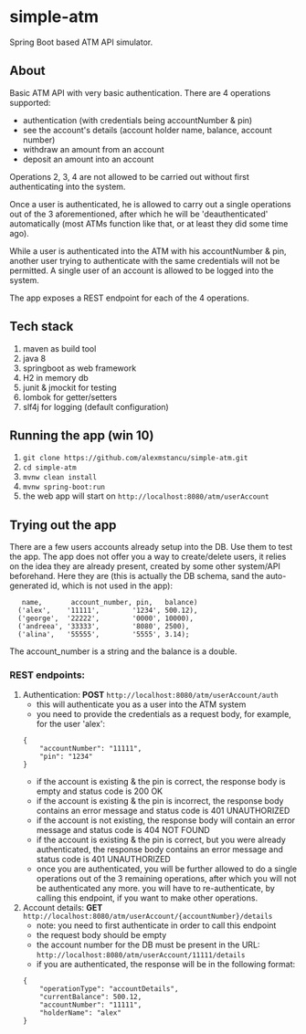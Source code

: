 # simple-atm
Spring Boot based ATM API simulator.

## About

Basic ATM API with very basic authentication. There are 4 operations supported:
* authentication (with credentials being accountNumber & pin)
* see the account's details (account holder name, balance, account number)
* withdraw an amount from an account
* deposit an amount into an account

Operations 2, 3, 4 are not allowed to be carried out without first authenticating into the system.

Once a user is authenticated, he is allowed to carry out a single operations out of the 3 aforementioned, after which
he will be 'deauthenticated' automatically (most ATMs function like that, or at least they did some time ago).

While a user is authenticated into the ATM with his accountNumber & pin, another user trying to authenticate
with the same credentials will not be permitted. A single user of an account is allowed to be logged into the system.

The app exposes a REST endpoint for each of the 4 operations.

## Tech stack
1. maven as build tool
2. java 8
3. springboot as web framework
4. H2 in memory db
5. junit & jmockit for testing 
6. lombok for getter/setters
7. slf4j for logging (default configuration) 

## Running the app (win 10)

1. `git clone https://github.com/alexmstancu/simple-atm.git`
2. `cd simple-atm`
3. `mvnw clean install`
4. `mvnw spring-boot:run`
5. the web app will start on `http://localhost:8080/atm/userAccount`

## Trying out the app

There are a few users accounts already setup into the DB. Use them to test the app.
The app does not offer you a way to create/delete users, it relies on the idea they are already present, created by some other system/API beforehand. Here they are (this is actually the DB schema, sand the auto-generated id, which is not used in the app):
```
   name,       account_number, pin,   balance)
  ('alex',    '11111',        '1234', 500.12),
  ('george',  '22222',        '0000', 10000),
  ('andreea', '33333',        '8080', 2500),
  ('alina',   '55555',        '5555', 3.14);
```
The account_number is a string and the balance is a double.

### REST endpoints:

1. Authentication: **POST** `http://localhost:8080/atm/userAccount/auth`
   * this will authenticate you as a user into the ATM system
   * you need to provide the credentials as a request body, for example, for the user 'alex':
   ```
   {
	   "accountNumber": "11111",
	   "pin": "1234"
   }
   ```
   * if the account is existing & the pin is correct, the response body is empty and status code is 200 OK
   * if the account is existing & the pin is incorrect, the response body contains an error message and status code is 401 UNAUTHORIZED
   * if the account is not existing, the response body will contain an error message and status code is 404 NOT FOUND
   * if the account is existing & the pin is correct, but you were already authenticated, the response body contains an error message and status code is 401 UNAUTHORIZED
   * once you are authenticated, you will be further allowed to do a single operations out of the 3 remaining operations, after which you will not be authenticated any more. you will have to re-authenticate, by calling this endpoint, if you want to make other operations.
2. Account details: **GET** `http://localhost:8080/atm/userAccount/{accountNumber}/details`
	* note: you need to first authenticate in order to call this endpoint
	* the request body should be empty
	* the account number for the DB must be present in the URL: `http://localhost:8080/atm/userAccount/11111/details`
	* if you are authenticated, the response will be in the following format:
	```
	{
		"operationType": "accountDetails",
		"currentBalance": 500.12,
		"accountNumber": "11111",
		"holderName": "alex"
	}
	```

